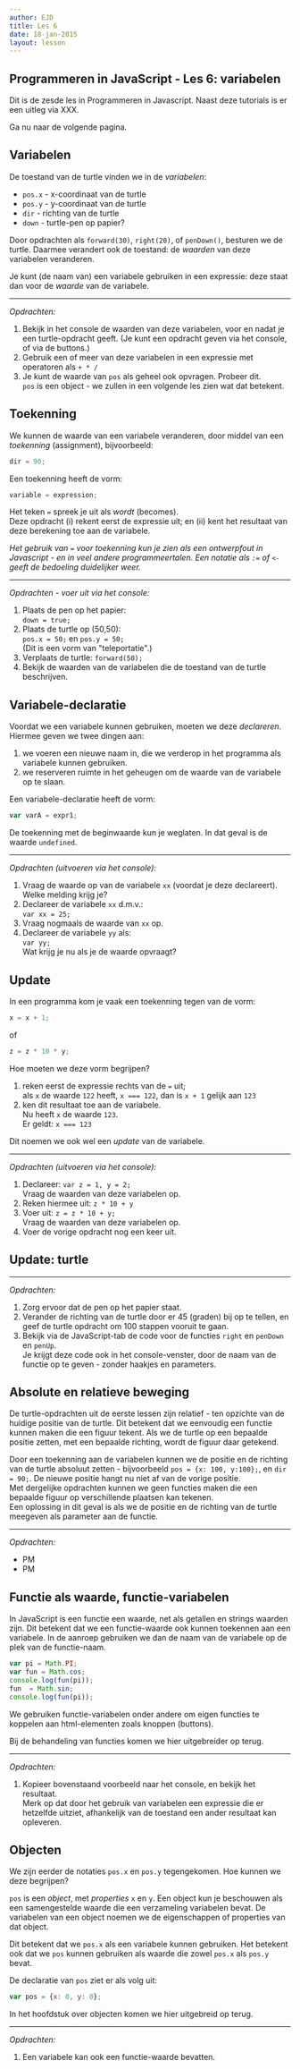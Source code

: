 ```yaml
---
author: EJD
title: Les 6
date: 18-jan-2015
layout: lesson
---
```

    
## Programmeren in JavaScript - Les 6: variabelen

Dit is de zesde les in Programmeren in Javascript. Naast deze tutorials is er een uitleg via XXX.

Ga nu naar de volgende pagina. 

    
## Variabelen

De toestand van de turtle vinden we in de *variabelen*:

* `pos.x` - x-coordinaat van de turtle
* `pos.y` - y-coordinaat van de turtle
* `dir` - richting van de turtle
* `down` - turtle-pen op papier?
      
Door opdrachten als `forward(30)`, `right(20)`, of `penDown()`, besturen we de turtle. Daarmee verandert ook de toestand: de *waarden* van deze variabelen veranderen.

Je kunt (de naam van) een variabele gebruiken in een expressie: deze staat dan voor de *waarde* van de variabele.
      
---

*Opdrachten:*

1. Bekijk in het console de waarden van deze variabelen, voor en nadat je een turtle-opdracht geeft. (Je kunt een opdracht geven via het console, of via de buttons.)
2. Gebruik een of meer van deze variabelen in een expressie met operatoren als `+ * /`
3. Je kunt de waarde van `pos` als geheel ook opvragen. Probeer dit. <br> `pos` is een object - we zullen in een volgende les zien wat dat betekent.


## Toekenning

We kunnen de waarde van een variabele veranderen, door middel van een *toekenning* (assignment), bijvoorbeeld:

```js
dir = 90;
```

Een toekenning heeft de vorm: 

```js 
variable = expression; 
```

Het teken `=` spreek je uit als *wordt* (becomes). <br> Deze opdracht (i) rekent eerst de expressie uit; en (ii) kent het resultaat van deze berekening toe aan de variabele.

*Het gebruik van `=` voor toekenning kun je zien als een ontwerpfout in Javascript - en in veel andere programmeertalen. Een notatie als `:=` of `<-` geeft de bedoeling duidelijker weer.*

---

*Opdrachten - voer uit via het console:*

1. Plaats de pen op het papier: <br> `down = true;`
2. Plaats de turtle op (50,50): <br> `pos.x = 50;` en `pos.y = 50;` <br> (Dit is een vorm van "teleportatie".)
3. Verplaats de turtle: `forward(50);`
4. Bekijk de waarden van de variabelen die de toestand van de turtle beschrijven.


## Variabele-declaratie

Voordat we een variabele kunnen gebruiken, moeten we deze *declareren*. Hiermee geven we twee dingen aan:

1. we voeren een nieuwe naam in, die we verderop in het programma als variabele kunnen gebruiken.
2. we reserveren ruimte in het geheugen om de waarde van de variabele op te slaan.

Een variabele-declaratie heeft de vorm:

```js
var varA = expr1;
```

De toekenning met de beginwaarde kun je weglaten. In dat geval is de waarde `undefined`.

---

*Opdrachten (uitvoeren via het console):*

1. Vraag de waarde op van de variabele `xx` (voordat je deze declareert). Welke melding krijg je?
2. Declareer de variabele `xx` d.m.v.: <br>`var xx = 25;`
3. Vraag nogmaals de waarde van `xx` op.
4. Declareer de variabele `yy` als: <br> `var yy;` <br> Wat krijg je nu als je de waarde opvraagt?


## Update

In een programma kom je vaak een toekenning tegen van de vorm: 

```js
x = x + 1;
```

of

```js
z = z * 10 * y;
```

Hoe moeten we deze vorm begrijpen?

1. reken eerst de expressie rechts van de `=` uit; <br> als `x` de waarde `122` heeft, `x === 122`, dan is `x + 1` gelijk aan `123`
2. ken dit resultaat toe aan de variabele. <br> Nu heeft `x` de waarde `123`. <br> Er geldt: `x === 123`

Dit noemen we ook wel een *update* van de variabele.

---

*Opdrachten (uitvoeren via het console):*

1. Declareer: `var z = 1, y = 2;` <br> Vraag de waarden van deze variabelen op.
2. Reken hiermee uit: `z * 10 + y`
3. Voer uit: `z = z * 10 + y;` <br> Vraag de waarden van deze variabelen op.
4. Voer de vorige opdracht nog een keer uit.


## Update: turtle

---

*Opdrachten:*

1. Zorg ervoor dat de pen op het papier staat.
2. Verander de richting van de turtle door er 45 (graden) bij op te tellen, en geef de turtle opdracht om 100 stappen vooruit te gaan.
3. Bekijk via de JavaScript-tab de code voor de functies `right` en `penDown` en `penUp`. <br> Je krijgt deze code ook in het console-venster, door de naam van de functie op te geven - zonder haakjes en parameters.


## Absolute en relatieve beweging

De turtle-opdrachten uit de eerste lessen zijn relatief - ten opzichte van de huidige positie van de turtle. Dit betekent dat we eenvoudig een functie kunnen maken die een figuur tekent. Als we de turtle op een bepaalde positie zetten, met een bepaalde richting, wordt de figuur daar getekend.

Door een toekenning aan de variabelen kunnen we de positie en de richting van de turtle absoluut zetten - bijvoorbeeld `pos = {x: 100, y:100};`, en `dir = 90;`. De nieuwe positie hangt nu niet af van de vorige positie. <br> Met dergelijke opdrachten kunnen we geen functies maken die een bepaalde figuur op verschillende plaatsen kan tekenen. <br> Een oplossing in dit geval is als we de positie en de richting van de turtle meegeven als parameter aan de functie.

---

*Opdrachten:*

*  PM
*  PM
        




## Functie als waarde, functie-variabelen

In JavaScript is een functie een waarde, net als getallen en strings waarden zijn. Dit betekent dat we een functie-waarde ook kunnen toekennen aan een variabele. In de aanroep gebruiken we dan de naam van de variabele op de plek van de functie-naam.

```js
var pi = Math.PI;
var fun = Math.cos;
console.log(fun(pi));
fun  = Math.sin;
console.log(fun(pi));
```

We gebruiken functie-variabelen onder andere om eigen functies te koppelen aan html-elementen zoals knoppen (buttons).

Bij de behandeling van functies komen we hier uitgebreider op terug.

---

*Opdrachten:*

1. Kopieer bovenstaand voorbeeld naar het console, en bekijk het resultaat. <br> Merk op dat door het gebruik van variabelen een expressie die er hetzelfde uitziet, afhankelijk van de toestand een ander resultaat kan opleveren.





## Objecten

We zijn eerder de notaties `pos.x` en `pos.y` tegengekomen. Hoe kunnen we deze begrijpen?

`pos` is een *object*, met *properties* `x` en `y`. Een object kun je beschouwen als een samengestelde waarde die een verzameling variabelen bevat. De variabelen van een object noemen we de eigenschappen of properties van dat object.

Dit betekent dat we `pos.x` als een variabele kunnen gebruiken. Het betekent ook dat we `pos` kunnen gebruiken als waarde die zowel `pos.x` als `pos.y` bevat.

De declaratie van `pos` ziet er als volg uit:

```js
var pos = {x: 0, y: 0};
```

In het hoofdstuk over objecten komen we hier uitgebreid op terug.

---

*Opdrachten:*

1. Een variabele kan ook een functie-waarde bevatten. 

